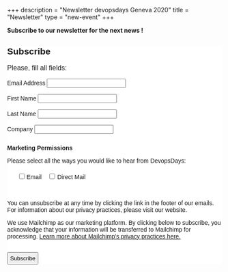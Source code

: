 +++
description = "Newsletter devopsdays Geneva 2020"
title = "Newsletter"
type = "new-event"
+++
<style type="text/css">
 div.sponsor-row img.img-fluid{
    max-height: 50px;
  }
</style>
**Subscribe to our newsletter for the next news !**

<!-- Begin Mailchimp Signup Form -->
<link href="//cdn-images.mailchimp.com/embedcode/classic-10_7.css" rel="stylesheet" type="text/css">
<style type="text/css">
	#mc_embed_signup{background:#fff; clear:left; font:14px Helvetica,Arial,sans-serif; }
	#mc-embedded-subscribe{padding: 5px;}
	#mc_embed_signup .indicates-required{text-align: left;}
	#mc_embed_signup .mc-field-group label{ margin-bottom: 0px;vertical-align: center;}
	#mc_embed_signup .asterisk {font-size: medium;}
	/* Add your own Mailchimp form style overrides in your site stylesheet or in this style block.
	   We recommend moving this block and the preceding CSS link to the HEAD of your HTML file. */
</style>
<style type="text/css">
    .av-checkbox { margin-left: 5px;}
	#mc-embedded-subscribe-form input[type=checkbox]{display: inline; width: auto;margin-right: 5px;;margin-left: 15px;}
	#mergeRow-gdpr {margin-top: 10px;}
	#mergeRow-gdpr fieldset label {font-weight: normal;}
	#mc-embedded-subscribe-form .mc_fieldset{border:none;min-height: 0px;padding-bottom:0px;}
	#mc_embed_signup .mc-field-group{padding-bottom: 15px;}
</style>
<div id="mc_embed_signup">
<form  action="https://devopsdays.us19.list-manage.com/subscribe/post?u=23b97e87daa751a41296648c8&amp;id=05c4f930b4" method="post" id="mc-embedded-subscribe-form" name="mc-embedded-subscribe-form" class="validate" target="_blank" novalidate>
    <div id="mc_embed_signup_scroll">
	<h2>Subscribe</h2>
<div class="indicates-required asterisk">Please, fill all fields:</div>
<br>
   <div class="mc-field-group">
   	<label for="mce-EMAIL">Email Address</label>
   	<input type="email" value="" name="EMAIL" class="required email" id="mce-EMAIL">
   </div>
   <div class="mc-field-group">
   	<label for="mce-FNAME">First Name</label>
   	<input type="text" value="" name="FNAME" class="required" id="mce-FNAME">
   </div>
   <div class="mc-field-group">
   	<label for="mce-LNAME">Last Name</label>
   	<input type="text" value="" name="LNAME" class="required" id="mce-LNAME">
   </div>
   <div class="mc-field-group">
   	<label for="mce-COMPANY">Company</label>
   	<input type="text" value="" name="COMPANY" class="required" id="mce-COMPANY">
   </div>

<div id="mergeRow-gdpr" class="mergeRow gdpr-mergeRow content__gdprBlock mc-field-group">
    <div class="content__gdpr">
        <label><b>Marketing Permissions</b></label>
        <p>Please select all the ways you would like to hear from DevopsDays:</p>
        <fieldset class="mc_fieldset gdprRequired mc-field-group" name="interestgroup_field">
		<label class="checkbox subfield" for="gdpr_28735"><input type="checkbox" id="gdpr_28735" name="gdpr[28735]" value="Y" class="av-checkbox"><span>Email</span> </label><label class="checkbox subfield" for="gdpr_28739"><input type="checkbox" id="gdpr_28739" name="gdpr[28739]" value="Y" class="av-checkbox "><span>Direct Mail</span> </label>
        </fieldset>
        <br>
        <p>You can unsubscribe at any time by clicking the link in the footer of our emails. For information about our privacy practices, please visit our website.</p>
    </div>
    <div class="content__gdprLegal">
        <p>We use Mailchimp as our marketing platform. By clicking below to subscribe, you acknowledge that your information will be transferred to Mailchimp for processing. <a href="https://mailchimp.com/legal/" target="_blank">Learn more about Mailchimp's privacy practices here.</a></p>
    </div>
</div>
	<div id="mce-responses" class="clear">
		<div class="response" id="mce-error-response" style="display:none"></div>
		<div class="response" id="mce-success-response" style="display:none"></div>
	</div>    <!-- real people should not fill this in and expect good things - do not remove this or risk form bot signups-->
    <div style="position: absolute; left: -5000px;" aria-hidden="true"><input type="text" name="b_23b97e87daa751a41296648c8_05c4f930b4" tabindex="-1" value=""></div>
    <div class="clear"><input type="submit" value="Subscribe" name="subscribe" id="mc-embedded-subscribe" class="button"></div>
    </div>
</form>
</div>
<script type='text/javascript' src='//s3.amazonaws.com/downloads.mailchimp.com/js/mc-validate.js'></script><script type='text/javascript'>(function($) {window.fnames = new Array(); window.ftypes = new Array();fnames[0]='EMAIL';ftypes[0]='email';fnames[1]='FNAME';ftypes[1]='text';fnames[2]='LNAME';ftypes[2]='text';fnames[3]='ADDRESS';ftypes[3]='address';fnames[4]='PHONE';ftypes[4]='phone';fnames[5]='BIRTHDAY';ftypes[5]='birthday';fnames[6]='MMERGE6';ftypes[6]='text';fnames[7]='MMERGE7';ftypes[7]='text';fnames[8]='COMPANY';ftypes[8]='text';fnames[9]='MMERGE9';ftypes[9]='radio';fnames[10]='MMERGE10';ftypes[10]='text';fnames[11]='MMERGE11';ftypes[11]='number';}(jQuery));var $mcj = jQuery.noConflict(true);</script>
<!--End mc_embed_signup-->